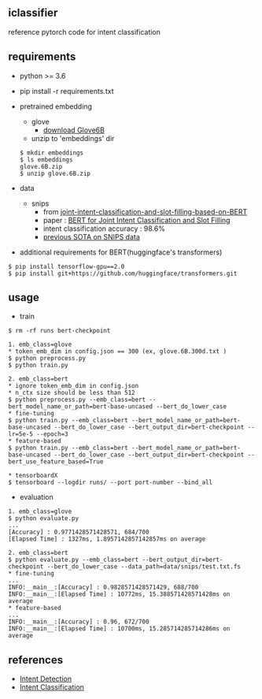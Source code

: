 ## iclassifier

reference pytorch code for intent classification

## requirements

- python >= 3.6

- pip install -r requirements.txt

- pretrained embedding
  - glove
    - [download Glove6B](http://nlp.stanford.edu/data/glove.6B.zip)
  - unzip to 'embeddings' dir
  ```
  $ mkdir embeddings
  $ ls embeddings
  glove.6B.zip
  $ unzip glove.6B.zip 
  ```

- data
  - snips
    - from [joint-intent-classification-and-slot-filling-based-on-BERT](https://github.com/lytum/joint-intent-classification-and-slot-filling-based-on-BERT)
    - paper : [BERT for Joint Intent Classification and Slot Filling](https://arxiv.org/pdf/1902.10909.pdf)
    - intent classification accuracy : 98.6%
    - [previous SOTA on SNIPS data](https://paperswithcode.com/sota/intent-detection-on-snips)


- additional requirements for BERT(huggingface's transformers)
```
$ pip install tensorflow-gpu==2.0
$ pip install git+https://github.com/huggingface/transformers.git
```

## usage

- train
```
$ rm -rf runs bert-checkpoint

1. emb_class=glove
* token_emb_dim in config.json == 300 (ex, glove.6B.300d.txt )
$ python preprocess.py
$ python train.py

2. emb_class=bert
* ignore token_emb_dim in config.json
* n_ctx size should be less than 512
$ python preprocess.py --emb_class=bert --bert_model_name_or_path=bert-base-uncased --bert_do_lower_case
* fine-tuning
$ python train.py --emb_class=bert --bert_model_name_or_path=bert-base-uncased --bert_do_lower_case --bert_output_dir=bert-checkpoint --lr=5e-5 --epoch=3
* feature-based
$ python train.py --emb_class=bert --bert_model_name_or_path=bert-base-uncased --bert_do_lower_case --bert_output_dir=bert-checkpoint --bert_use_feature_based=True

* tensorboardX
$ tensorboard --logdir runs/ --port port-number --bind_all
```

- evaluation
```
1. emb_class=glove
$ python evaluate.py
...
[Accuracy] : 0.9771428571428571, 684/700
[Elapsed Time] : 1327ms, 1.8957142857142857ms on average

2. emb_class=bert
$ python evaluate.py --emb_class=bert --bert_output_dir=bert-checkpoint --bert_do_lower_case --data_path=data/snips/test.txt.fs
* fine-tuning
...
INFO:__main__:[Accuracy] : 0.9828571428571429, 688/700
INFO:__main__:[Elapsed Time] : 10772ms, 15.388571428571428ms on average
* feature-based
...
INFO:__main__:[Accuracy] : 0.96, 672/700
INFO:__main__:[Elapsed Time] : 10700ms, 15.285714285714286ms on average
```

## references

- [Intent Detection](https://paperswithcode.com/task/intent-detection)
- [Intent Classification](https://paperswithcode.com/task/intent-classification)

